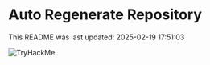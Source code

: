 # Auto Regenerate Repository

This README was last updated: 2025-02-19 17:51:03

 ![TryHackMe](https://tryhackme.com/badge/533634)